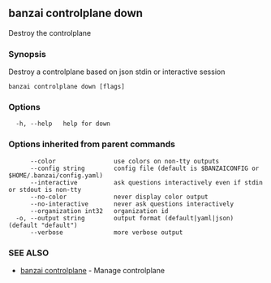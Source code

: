 ## banzai controlplane down

Destroy the controlplane

### Synopsis

Destroy a controlplane based on json stdin or interactive session

```
banzai controlplane down [flags]
```

### Options

```
  -h, --help   help for down
```

### Options inherited from parent commands

```
      --color                use colors on non-tty outputs
      --config string        config file (default is $BANZAICONFIG or $HOME/.banzai/config.yaml)
      --interactive          ask questions interactively even if stdin or stdout is non-tty
      --no-color             never display color output
      --no-interactive       never ask questions interactively
      --organization int32   organization id
  -o, --output string        output format (default|yaml|json) (default "default")
      --verbose              more verbose output
```

### SEE ALSO

* [banzai controlplane](banzai_controlplane.md)	 - Manage controlplane

